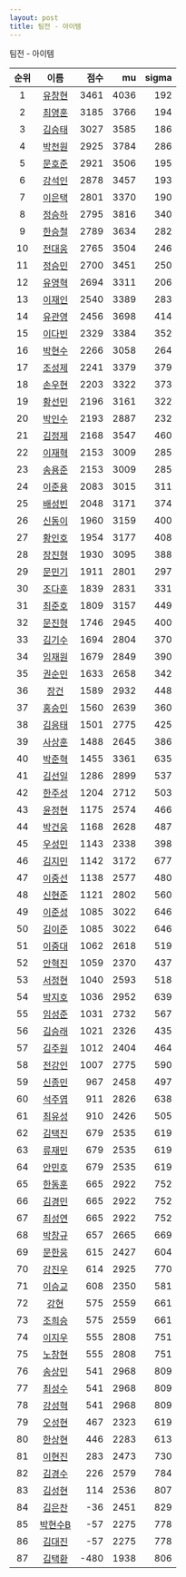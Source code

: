 ```yaml
---
layout: post
title: 팀전 - 아이템
---
```


팀전 - 아이템

| 순위 | 이름 | 점수 | mu | sigma |
|:---:|:---:|---:|---:|---:|
| 1 | [유창현](../yuchanghyeon) | 3461 | 4036 | 192 |
| 2 | [최영훈](../choiyeonghun) | 3185 | 3766 | 194 |
| 3 | [김승태](../gimseungtae) | 3027 | 3585 | 186 |
| 4 | [박천원](../bakcheonwon) | 2925 | 3784 | 286 |
| 5 | [문호준](../munhojun) | 2921 | 3506 | 195 |
| 6 | [강석인](../gangseokin) | 2878 | 3457 | 193 |
| 7 | [이은택](../ieuntaek) | 2801 | 3370 | 190 |
| 8 | [정승하](../jeongseungha) | 2795 | 3816 | 340 |
| 9 | [한승철](../hanseungcheol) | 2789 | 3634 | 282 |
| 10 | [전대웅](../jeondaewoong) | 2765 | 3504 | 246 |
| 11 | [정승민](../jeongseungmin) | 2700 | 3451 | 250 |
| 12 | [유영혁](../yuyeonghyeok) | 2694 | 3311 | 206 |
| 13 | [이재인](../ijaein) | 2540 | 3389 | 283 |
| 14 | [유관영](../yugwanyeong) | 2456 | 3698 | 414 |
| 15 | [이다빈](../idabin) | 2329 | 3384 | 352 |
| 16 | [박현수](../bakhyeonsu) | 2266 | 3058 | 264 |
| 17 | [조성제](../joseongje) | 2241 | 3379 | 379 |
| 18 | [손우현](../sonuhyeon) | 2203 | 3322 | 373 |
| 19 | [황선민](../hwangseongmin) | 2196 | 3161 | 322 |
| 20 | [박인수](../bakinsu) | 2193 | 2887 | 232 |
| 21 | [김정제](../gimjeongje) | 2168 | 3547 | 460 |
| 22 | [이재혁](../ijaehyeok) | 2153 | 3009 | 285 |
| 23 | [송용준](../songyongjun) | 2153 | 3009 | 285 |
| 24 | [이준용](../ijunyong) | 2083 | 3015 | 311 |
| 25 | [배성빈](../baeseongbin) | 2048 | 3171 | 374 |
| 26 | [신동이](../shindongi) | 1960 | 3159 | 400 |
| 27 | [황인호](../hwanginho) | 1954 | 3177 | 408 |
| 28 | [장진형](../jangjinhyeong) | 1930 | 3095 | 388 |
| 29 | [문민기](../munmingi) | 1911 | 2801 | 297 |
| 30 | [조다훈](../jodahun) | 1839 | 2831 | 331 |
| 31 | [최준호](../choijunho) | 1809 | 3157 | 449 |
| 32 | [문진형](../munjinhyeong) | 1746 | 2945 | 400 |
| 33 | [김기수](../gimgisu) | 1694 | 2804 | 370 |
| 34 | [임재원](../imjaewon) | 1679 | 2849 | 390 |
| 35 | [권순민](../gweonsoonmin) | 1633 | 2658 | 342 |
| 36 | [장건](../janggeon) | 1589 | 2932 | 448 |
| 37 | [홍승민](../hongseungmin) | 1560 | 2639 | 360 |
| 38 | [김응태](../gimeungtae) | 1501 | 2775 | 425 |
| 39 | [사상훈](../sasanghun) | 1488 | 2645 | 386 |
| 40 | [박준혁](../bakjunhyeok) | 1455 | 3361 | 635 |
| 41 | [김선일](../gimseonil) | 1286 | 2899 | 537 |
| 42 | [한주성](../hanjuseong) | 1204 | 2712 | 503 |
| 43 | [윤정현](../yunjeonghyeon) | 1175 | 2574 | 466 |
| 44 | [박건웅](../bakgeonung) | 1168 | 2628 | 487 |
| 45 | [우성민](../useongmin) | 1143 | 2338 | 398 |
| 46 | [김지민](../gimjimin) | 1142 | 3172 | 677 |
| 47 | [이중선](../ijungseon) | 1138 | 2577 | 480 |
| 48 | [신현준](../shinhyeonjun) | 1121 | 2802 | 560 |
| 49 | [이준성](../ijunseong) | 1085 | 3022 | 646 |
| 50 | [김이준](../gimijun) | 1085 | 3022 | 646 |
| 51 | [이중대](../ijungdae) | 1062 | 2618 | 519 |
| 52 | [안혁진](../anhyeokjin) | 1059 | 2370 | 437 |
| 53 | [서정현](../seojeonghyeon) | 1040 | 2593 | 518 |
| 54 | [박지호](../bakjiho) | 1036 | 2952 | 639 |
| 55 | [임성준](../imseongjun) | 1031 | 2732 | 567 |
| 56 | [김승래](../gimseungrae) | 1021 | 2326 | 435 |
| 57 | [김주원](../gimjuwon) | 1012 | 2404 | 464 |
| 58 | [전강인](../jeongangin) | 1007 | 2775 | 590 |
| 59 | [신종민](../shinjongmin) | 967 | 2458 | 497 |
| 60 | [석주엽](../seokjuyeob) | 911 | 2826 | 638 |
| 61 | [최유성](../choiyuseong) | 910 | 2426 | 505 |
| 62 | [김택진](../gimtaekjin) | 679 | 2535 | 619 |
| 63 | [류재민](../ryujaemin) | 679 | 2535 | 619 |
| 64 | [안민호](../anminho) | 679 | 2535 | 619 |
| 65 | [한동훈](../handonghun) | 665 | 2922 | 752 |
| 66 | [김경민](../gimgyeongmin) | 665 | 2922 | 752 |
| 67 | [최성연](../choiseongyeon) | 665 | 2922 | 752 |
| 68 | [박창규](../bakchanggyu) | 657 | 2665 | 669 |
| 69 | [문한웅](../munhanung) | 615 | 2427 | 604 |
| 70 | [강진우](../gangjinwu) | 614 | 2925 | 770 |
| 71 | [이승교](../iseunggyo) | 608 | 2350 | 581 |
| 72 | [강현](../ganghyeon) | 575 | 2559 | 661 |
| 73 | [조희승](../joheeseung) | 575 | 2559 | 661 |
| 74 | [이지우](../ijiu) | 555 | 2808 | 751 |
| 75 | [노창현](../nochanghyeon) | 555 | 2808 | 751 |
| 76 | [송상민](../songsangmin) | 541 | 2968 | 809 |
| 77 | [최성수](../choiseongsu) | 541 | 2968 | 809 |
| 78 | [강성혁](../gangseonghyeok) | 541 | 2968 | 809 |
| 79 | [오성현](../oseonghyeon) | 467 | 2323 | 619 |
| 80 | [한상현](../hansanghyeon) | 446 | 2283 | 613 |
| 81 | [이현진](../ihyeonjin) | 283 | 2473 | 730 |
| 82 | [김경수](../gimgyeongsu) | 226 | 2579 | 784 |
| 83 | [김성현](../gimseonghyeon) | 114 | 2536 | 807 |
| 84 | [김은찬](../gimeunchan) | -36 | 2451 | 829 |
| 85 | [박현수B](../bakhyeonsu-b) | -57 | 2275 | 778 |
| 86 | [김대진](../gimdaejin) | -57 | 2275 | 778 |
| 87 | [김택환](../gimtaekhwan) | -480 | 1938 | 806 |
